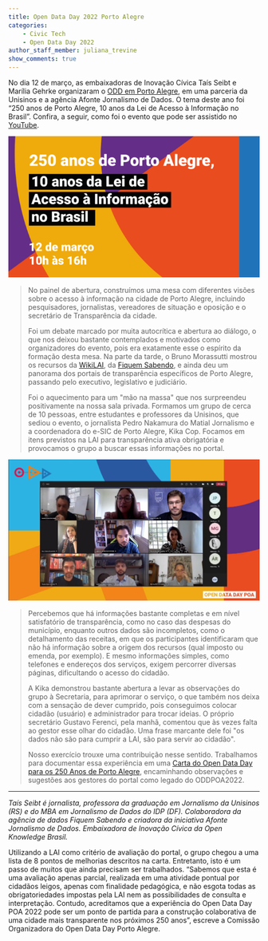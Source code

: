 ```yaml
---
title: Open Data Day 2022 Porto Alegre
categories:
    - Civic Tech
    - Open Data Day 2022
author_staff_member: juliana_trevine
show_comments: true
---
```

No dia 12 de março, as embaixadoras de Inovação Cívica Taís Seibt e Marília Gehrke organizaram o [ODD em Porto Alegre](https://afonte.info/2022/02/24/oddpoa2022/), em uma parceria da Unisinos e a agência Afonte Jornalismo de Dados. O tema deste ano foi “250 anos de Porto Alegre, 10 anos da Lei de Acesso à Informação no Brasil”. Confira, a seguir, como foi o evento que pode ser assistido no [YouTube](https://www.youtube.com/watch?v=Xs8ceSKd0bY).

![ODD POA Divulgação](/images/posts/2022-03-18-ODD-POA-Card.png)

>  No painel de abertura, construímos uma mesa com diferentes visões sobre o acesso à informação na cidade de Porto Alegre, incluindo pesquisadores, jornalistas, vereadores de situação e oposição e o secretário de Transparência da cidade.
>
> Foi um debate marcado por muita autocrítica e abertura ao diálogo, o que nos deixou bastante contemplados e motivados como organizadores do evento, pois era exatamente esse o espírito da formação desta mesa. Na parte da tarde, o Bruno Morassutti mostrou os recursos da [WikiLAI](https://wikilai.fiquemsabendo.com.br/wiki/P%C3%A1gina_principal), da [Fiquem Sabendo](https://fiquemsabendo.com.br/), e ainda deu um panorama dos portais de transparência específicos de Porto Alegre, passando pelo executivo, legislativo e judiciário.
>
>  Foi o aquecimento para um "mão na massa" que nos surpreendeu positivamente na nossa sala privada. Formamos um grupo de cerca de 10 pessoas, entre estudantes e professores da Unisinos, que sediou o evento, o jornalista Pedro Nakamura do Matial Jornalismo e a coordenadora do e-SIC de Porto Alegre, Kika Cop. Focamos em itens previstos na LAI para transparência ativa obrigatória e provocamos o grupo a buscar essas informações no portal.


![ODD POA Evento](/images/posts/2022-03-18-ODD-POA-Live.png)

> Percebemos que há informações bastante completas e em nível satisfatório de transparência, como no caso das despesas do município, enquanto outros dados são incompletos, como o detalhamento das receitas, em que os participantes identificaram que não há informação sobre a origem dos recursos (qual imposto ou emenda, por exemplo). E mesmo informações simples, como telefones e endereços dos serviços, exigem percorrer diversas páginas, dificultando o acesso do cidadão.
>
>  A Kika demonstrou bastante abertura a levar as observações do grupo à Secretaria, para aprimorar o serviço, o que também nos deixa com a sensação de dever cumprido, pois conseguimos colocar cidadão (usuário) e administrador para trocar ideias. O próprio secretário Gustavo Ferenci, pela manhã, comentou que às vezes falta ao gestor esse olhar do cidadão. Uma frase marcante dele foi "os dados não são para cumprir a LAI, são para servir ao cidadão".
>
> Nosso exercício trouxe uma contribuição nesse sentido. Trabalhamos para documentar essa experiência em uma [Carta do Open Data Day para os 250 Anos de Porto Alegre](https://afonte.info/2022/03/17/cartaoddpoa2022/), encaminhando observações e sugestões aos gestores do portal como legado do ODDPOA2022.

--------------
*Taís Seibt é jornalista, professora da graduação em Jornalismo da Unisinos (RS) e do MBA em Jornalismo de Dados do IDP (DF). Colaboradora da agência de dados Fiquem Sabendo e criadora da iniciativa Afonte Jornalismo de Dados. Embaixadora de Inovação Cívica da Open Knowledge Brasil.*


Utilizando a LAI como critério de avaliação do portal, o grupo chegou a uma lista de 8 pontos de melhorias descritos na carta. Entretanto, isto é um passo de muitos que ainda precisam ser trabalhados. “Sabemos que esta é uma avaliação apenas parcial, realizada em uma atividade pontual por cidadãos leigos, apenas com finalidade pedagógica, e não esgota todas as obrigatoriedades impostas pela LAI nem as possibilidades de consulta e interpretação. Contudo, acreditamos que a experiência do Open Data Day POA 2022 pode ser um ponto de partida para a construção colaborativa de uma cidade mais transparente nos próximos 250 anos”, escreve a Comissão Organizadora do Open Data Day Porto Alegre.
